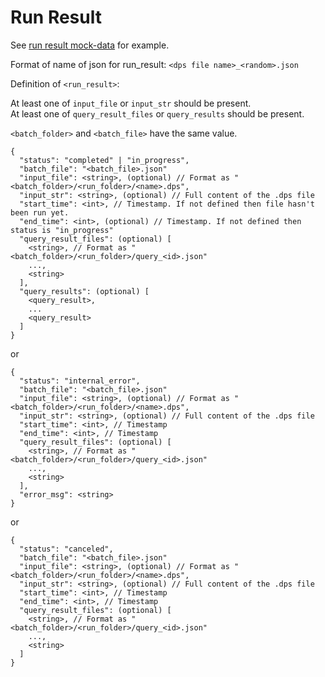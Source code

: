 # Run Result

See [run result mock-data](../../mock-data/run/run.json) for example.

Format of name of json for run_result:
  `<dps file name>_<random>.json`

Definition of `<run_result>`:

At least one of `input_file` or `input_str` should be present.  
At least one of `query_result_files` or `query_results` should be present.

`<batch_folder>` and `<batch_file>` have the same value.

```
{
  "status": "completed" | "in_progress",
  "batch_file": "<batch_file>.json"
  "input_file": <string>, (optional) // Format as "<batch_folder>/<run_folder>/<name>.dps",
  "input_str": <string>, (optional) // Full content of the .dps file
  "start_time": <int>, // Timestamp. If not defined then file hasn't been run yet.
  "end_time": <int>, (optional) // Timestamp. If not defined then status is "in_progress"
  "query_result_files": (optional) [
    <string>, // Format as "<batch_folder>/<run_folder>/query_<id>.json"
    ...,
    <string>
  ],
  "query_results": (optional) [
    <query_result>,
    ...
    <query_result>
  ]
}
```
or
```
{
  "status": "internal_error",
  "batch_file": "<batch_file>.json"
  "input_file": <string>, (optional) // Format as "<batch_folder>/<run_folder>/<name>.dps",
  "input_str": <string>, (optional) // Full content of the .dps file
  "start_time": <int>, // Timestamp
  "end_time": <int>, // Timestamp
  "query_result_files": (optional) [
    <string>, // Format as "<batch_folder>/<run_folder>/query_<id>.json"
    ...,
    <string>
  ],
  "error_msg": <string>
}
```
or
```
{
  "status": "canceled",
  "batch_file": "<batch_file>.json"
  "input_file": <string>, (optional) // Format as "<batch_folder>/<run_folder>/<name>.dps",
  "input_str": <string>, (optional) // Full content of the .dps file
  "start_time": <int>, // Timestamp
  "end_time": <int>, // Timestamp
  "query_result_files": (optional) [
    <string>, // Format as "<batch_folder>/<run_folder>/query_<id>.json"
    ...,
    <string>
  ]
}
```
